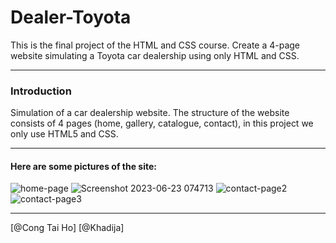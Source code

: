 # Dealer-Toyota
This is the final project of the HTML and CSS course. Create a 4-page website simulating a Toyota car dealership using only HTML and CSS.
***
### Introduction
Simulation of a car dealership website. The structure of the website consists of 4 pages (home, gallery, catalogue, contact), in this project we only use HTML5 and CSS.
***
#### Here are some pictures of the site:
![home-page](https://github.com/congtaiho/Dealer-Toyota/assets/132761655/8edd94db-d3f5-415d-8e2a-2d9ac60efa35)
![Screenshot 2023-06-23 074713](https://github.com/congtaiho/Dealer-Toyota/assets/132761655/04a53248-b6b5-44c1-930a-46203f518038)
![contact-page2](https://github.com/congtaiho/Dealer-Toyota/assets/132761655/15ad87a6-d741-4c5f-ab85-714a5c503c74)
![contact-page3](https://github.com/congtaiho/Dealer-Toyota/assets/132761655/aa063521-1922-470d-8376-d3242567b6a8)
***
[@Cong Tai Ho] [@Khadija]




